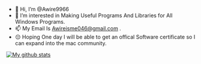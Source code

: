 - 👋 Hi, I’m @Awire9966
- 👀 I’m interested in Making Useful Programs And Libraries for All Windows Programs. 
- 📫 My Email Is Awireisme046@gmail.com .
- 😔 Hoping One day I will be able to get an offical Software certificate so I can expand into the mac community.


[![My github stats](https://github-readme-stats.vercel.app/api?username=Awire9966)](https://github.com/anuraghazra/github-readme-stats)

